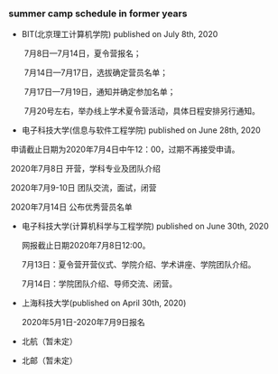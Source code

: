 ### summer camp schedule in former years 

- BIT(北京理工计算机学院) published on July 8th, 2020

　　7月8日—7月14日，夏令营报名；

　　7月14日—7月17日，选拔确定营员名单；

　　7月17日—7月19日，通知并确定参加名单；

　　7月20号左右，举办线上学术夏令营活动，具体日程安排另行通知。

- 电子科技大学(信息与软件工程学院) published on June 28th, 2020

​        申请截止日期为2020年7月4日中午12：00，过期不再接受申请。

​		2020年7月8日   开营，学科专业及团队介绍

​		2020年7月9-10日  团队交流，面试，闭营

​		2020年7月14日   公布优秀营员名单

- 电子科技大学(计算机科学与工程学院) published on June 30th, 2020

  网报截止日期2020年7月8日12:00。

  7月13日：夏令营开营仪式、学院介绍、学术讲座、学院团队介绍。

  7月14日：学院团队介绍、导师交流、闭营。

- 上海科技大学(published on April 30th, 2020)

   2020年5月1日-2020年7月9日报名

- 北航（暂未定）

- 北邮（暂未定）